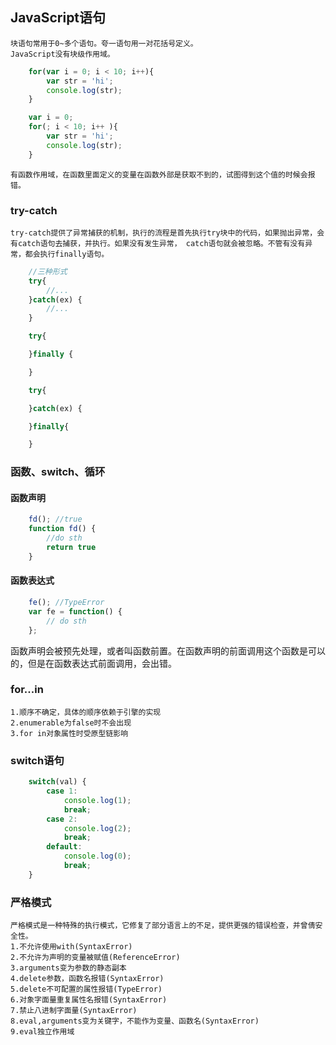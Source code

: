 ## JavaScript语句
    块语句常用于0~多个语句。夸一语句用一对花括号定义。
    JavaScript没有块级作用域。
```javascript
    for(var i = 0; i < 10; i++){
        var str = 'hi';
        console.log(str);
    }

    var i = 0;
    for(; i < 10; i++ ){
        var str = 'hi';
        console.log(str);
    }
```
    有函数作用域，在函数里面定义的变量在函数外部是获取不到的，试图得到这个值的时候会报错。
### try-catch
    try-catch提供了异常捕获的机制，执行的流程是首先执行try块中的代码，如果抛出异常，会有catch语句去捕获，并执行。如果没有发生异常， catch语句就会被忽略。不管有没有异常，都会执行finally语句。
```javascript
    //三种形式
    try{
        //...
    }catch(ex) {
        //...
    }

    try{

    }finally {

    }

    try{

    }catch(ex) {

    }finally{

    }
```

### 函数、switch、循环
#### 函数声明
```javascript
    fd(); //true
    function fd() {
        //do sth
        return true
    }
```
#### 函数表达式
```javascript
    fe(); //TypeError
    var fe = function() {
        // do sth
    };
```
函数声明会被预先处理，或者叫函数前置。在函数声明的前面调用这个函数是可以的，但是在函数表达式前面调用，会出错。
### for...in
    1.顺序不确定，具体的顺序依赖于引擎的实现
    2.enumerable为false时不会出现
    3.for in对象属性时受原型链影响
### switch语句
```javascript
    switch(val) {
        case 1:
            console.log(1);
            break;
        case 2:
            console.log(2);
            break;
        default: 
            console.log(0);
            break;
    }
```

### 严格模式
    严格模式是一种特殊的执行模式，它修复了部分语言上的不足，提供更强的错误检查，并曾倩安全性。
    1.不允许使用with(SyntaxError)
    2.不允许为声明的变量被赋值(ReferenceError)
    3.arguments变为参数的静态副本
    4.delete参数，函数名报错(SyntaxError)   
    5.delete不可配置的属性报错(TypeError)
    6.对象字面量重复属性名报错(SyntaxError)
    7.禁止八进制字面量(SyntaxError)
    8.eval,arguments变为关键字，不能作为变量、函数名(SyntaxError)
    9.eval独立作用域
    
